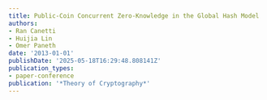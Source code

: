 ```yaml
---
title: Public-Coin Concurrent Zero-Knowledge in the Global Hash Model
authors:
- Ran Canetti
- Huijia Lin
- Omer Paneth
date: '2013-01-01'
publishDate: '2025-05-18T16:29:48.808141Z'
publication_types:
- paper-conference
publication: '*Theory of Cryptography*'
---
```

